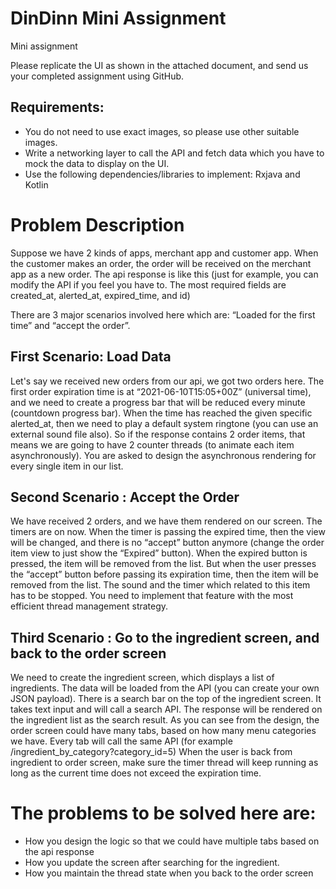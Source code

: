 # DinDinn Mini Assignment

Mini assignment

Please replicate the UI as shown in the attached document, and send us your completed assignment using GitHub.

## Requirements:
 - You do not need to use exact images, so please use other suitable images.
 - Write a networking layer to call the API and fetch data which you have to mock the data to display on the UI.
 - Use the following dependencies/libraries to implement: Rxjava and Kotlin

# Problem Description

Suppose we have 2 kinds of apps, merchant app and customer app. When the customer makes an order, the order will be received on the merchant app as a new order. The api response is like this (just for example, you can modify the API if you feel you have to. The
most required fields are created_at, alerted_at, expired_time, and id)


There are 3 major scenarios involved here which are: “Loaded for the first time” and “accept the order”.
## First Scenario: Load Data
Let's say we received new orders from our api, we got two orders here. The first order expiration time is at “2021-06-10T15:05+00Z” (universal time), and we need to create a progress bar that will be reduced every minute (countdown progress bar). When the time has reached the given specific alerted_at, then we need to play a default system ringtone (you can use an external sound file also).
So if the response contains 2 order items, that means we are going to have 2 counter threads (to animate each item asynchronously).
You are asked to design the asynchronous rendering for every single item in our list.
## Second Scenario : Accept the Order
We have received 2 orders, and we have them rendered on our screen. The timers are on now. When the timer is passing the expired time, then the view will be changed, and there is no “accept” button anymore (change the order item view to just show the “Expired” button).
When the expired button is pressed, the item will be removed from the list. But when the user presses the “accept” button before passing its expiration time, then the item will be removed from the list. The sound and the timer which related to this item has to be stopped.
You need to implement that feature with the most efficient thread management strategy.
## Third Scenario : Go to the ingredient screen, and back to the order screen
We need to create the ingredient screen, which displays a list of ingredients. The data will be loaded from the API (you can create your own JSON payload). There is a search bar on the top of the ingredient screen. It takes text input and will call a search API. The response will be rendered on the ingredient list as the search result.
As you can see from the design, the order screen could have many tabs, based on how many menu categories we have. Every tab will call the same API (for example /ingredient_by_category?category_id=5)
When the user is back from ingredient to order screen, make sure the timer thread will keep running as long as the current time does not exceed the expiration time.

# The problems to be solved here are:
  - How you design the logic so that we could have multiple tabs based on the api response
  - How you update the screen after searching for the ingredient.
  - How you maintain the thread state when you back to the order screen